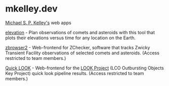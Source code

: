 # mkelley.dev

[Michael S. P. Kelley's](https://www.astro.umd.edu/~msk/) web apps

[elevation](https://elevation.mkelley.dev/) - Plan observations of comets and asteroids with this tool that plots their elevations versus time for any location on the Earth.

[zbrowser2](https://zbrowser2.mkelley.dev) - Web-frontend for ZChecker, software that tracks Zwicky Transient Facility observations of selected comets and asteroids.  (Access restricted to team members.)

[Quick LOOK](https://quick-look.mkelley.dev) - Web-frontend for the [LOOK Project](https://www.astro.umd.edu/~msk/science/comae/look/) (LCO Outbursting Objects Key Project) quick look pipeline results.  (Access restricted to team members.)
